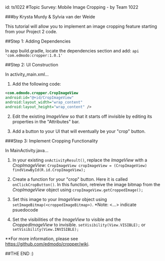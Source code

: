 id: ts1022
#Topic Survey: Mobile Image Cropping - by Team 1022

###by Krysta Murdy & Sylvia van der Weide

This tutorial will allow you to implement an image cropping feature starting from your Project 2 code.


##Step 1: Adding Dependencies

In app build.gradle, locate the dependencies section and add: `api 'com.edmodo:cropper:1.0.1'`


##Step 2: UI Construction

In activity_main.xml...

1. Add the following code:
```xml
<com.edmodo.cropper.CropImageView
android:id="@+id/CropImageView"
android:layout_width="wrap_content"
android:layout_height="wrap_content" />
```

2. Edit the existing *ImageView* so that it starts off invisible by editing its properties in the "Attributes" bar.

3. Add a button to your UI that will eventually be your "crop" button.


###Step 3: Implement Cropping Functionality

In MainActivity.java...

1. In your existing `onActivityResult()`, replace the *ImageView* with a *CropImageView*:
	`CropImageView cropImageView = (CropImageView) findViewById(R.id.CropImageView);`

2. Create a function for your "crop" button. Here it is called `onClickCropButton()`.
In this function, retreive the image bitmap from the *CropImageView* object using `cropImageView.getCroppedImage();`

3. Set this image to your *ImageView* object using `setImageBitmap(<croppedImageBitmap>)`.
*Note: <...> indicate psuedocode

4. Set the visibilities of the *ImageView* to visible and the *CroppedImageView* to invisible.
	`setVisibility(View.VISIBLE);` or `setVisibility(View.INVISIBLE);`

**For more information, please see https://github.com/edmodo/cropper/wiki.

##THE END :)